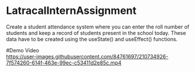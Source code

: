 # LatracalInternAssignment
Create a student attendance system where you can enter the roll number of students and keep a record of students present in the school today. These data have to be created using the useState() and useEffect() functions. 

#Demo Video <br/>
https://user-images.githubusercontent.com/84761697/210734926-7f574260-614f-463e-99ec-c53411d2e85c.mp4

